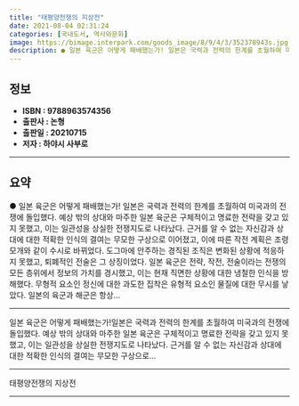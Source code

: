 ```yaml
---
title: "태평양전쟁의 지상전"
date: 2021-08-04 02:31:24
categories: [국내도서, 역사와문화]
image: https://bimage.interpark.com/goods_image/8/9/4/3/352378943s.jpg
description: ● 일본 육군은 어떻게 패배했는가! 일본은 국력과 전력의 한계를 초월하여 미국과의 전쟁에 돌입했다. 예상 밖의 상대와 마주한 일본 육군은 구체적이고 명료한 전략을 갖고 있지 못했고, 이는 일관성을 상실한 전쟁지도로 나타났다. 근거를 알 수 없는 자신감과 상대에 대한 적확한 인식의 결여
---
```


## **정보**

- **ISBN : 9788963574356**
- **출판사 : 논형**
- **출판일 : 20210715**
- **저자 : 하야시 사부로**

------



## **요약**

●  일본 육군은 어떻게 패배했는가! 일본은 국력과 전력의 한계를 초월하여 미국과의 전쟁에 돌입했다. 예상 밖의 상대와 마주한 일본 육군은 구체적이고 명료한 전략을 갖고 있지 못했고, 이는 일관성을 상실한 전쟁지도로 나타났다. 근거를 알 수 없는 자신감과 상대에 대한 적확한 인식의 결여는 무모한 구상으로 이어졌고, 이에 따른 작전 계획은 조령모개와 같이 수시로 바뀌었다. 도그마에 안주하는 경직된 조직은 변화된 상황에 적응하지 못했고, 퇴폐적인 전술은 그 상징이었다.  일본 육군은 전략, 작전, 전술이라는 전쟁의 모든 층위에서 정보의 가치를 경시했고, 이는 현재 직면한 상황에 대한 냉철한 인식을 방해했다. 무형적 요소인 정신에 대한 과도한 집착은 유형적 요소인 물질에 대한 무시를 낳았다. 일본의 육군과 해군은 항상...

------

일본 육군은 어떻게 패배했는가!일본은 국력과 전력의 한계를 초월하여 미국과의 전쟁에 돌입했다. 예상 밖의 상대와 마주한 일본 육군은 구체적이고 명료한 전략을 갖고 있지 못했고, 이는 일관성을 상실한 전쟁지도로 나타났다. 근거를 알 수 없는 자신감과 상대에 대한 적확한 인식의 결여는 무모한 구상으로... 

------


태평양전쟁의 지상전 

------


